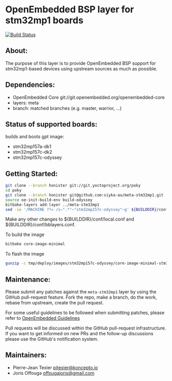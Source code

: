 OpenEmbedded BSP layer for stm32mp1 boards
==========================================

[![Build Status](http://51.75.135.20:8080/job/swupdate-dev/badge/icon)](http://51.75.135.20:8080/job/stm32mp1/)

About:
-----
The purpose of this layer is to provide OpenEmbedded BSP support for
stm32mp1-based devices using upstream sources as much as possible.

Dependencies:
------------
* OpenEmbedded Core git://git.openembedded.org/openembedded-core
* layers: meta
* branch: matched branches (e.g. master, warrior, ...)

Status of supported boards:
--------------------------
builds and boots gpt image:

* stm32mp157a-dk1
* stm32mp157c-dk2
* stm32mp157c-odyssey

Getting Started:
-----------

```bash
git clone --branch honister git://git.yoctoproject.org/poky
cd poky
git clone --branch honister git@github.com:siyka-au/meta-stm32mp1.git
source oe-init-build-env build-odyssey
bitbake-layers add-layer ../meta-stm32mp1
sed -ie '/MACHINE ??= /s~".*"~"stm32mp157c-odyssey"~g' ${BUILDDIR}/conf/local.conf
```

Make any other changes to ${BUILDDIR}/conf/local.conf and ${BUILDDIR}/conf/bblayers.conf.

To build the image
```bash
bitbake core-image-minimal
```

To flash the image
```bash
gunzip -c tmp/deploy/images/stm32mp157c-odyssey/core-image-minimal-stm32mp157c-odyssey.wic.gz | sudo dd of=/dev/<sdcard-device> bs=1M oflag=sync status=progress
```

Maintenance:
-----------

Please submit any patches against the `meta-stm32mp1` layer by using the
GitHub pull-request feature. Fork the repo, make a branch, do the
work, rebase from upstream, create the pull request.

For some useful guidelines to be followed when submitting patches,
please refer to [OpenEmbedded Guidelines](http://openembedded.org/wiki/Commit_Patch_Message_Guidelines)

Pull requests will be discussed within the GitHub pull-request
infrastructure. If you want to get informed on new PRs and the
follow-up discussions please use the GitHub's notification system.


Maintainers:
-----------
* Pierre-Jean Texier <pjtexier@koncepto.io>
* Joris Offouga <offougajoris@gmail.com>
